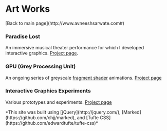 <b>Art Works</b>
===============
<div>[Back to main page](http://www.avneeshsarwate.com#)</div>

### <b>Paradise Lost</b>
An immersive musical theater performance for which I developed interactive graphics. [Project page](/paradiselost#).

### <b>GPU (Grey Processing Unit)</b>
An ongoing series of greyscale [fragment shader](https://thebookofshaders.com/01/) animations. [Project page](/greyprocessingunit#)

<!-- ### <b>SoundCage</b>
An interactive music installation developed with Ryan Rose. [Project page](/soundcage) -->

### <b>Interactive Graphics Experiments</b>
Various prototypes and experiments. [Project page](/interactivevisuals#)

<footer>*This site was built using  [jQuery](http://jquery.com/), [Marked](https://github.com/chjj/marked), and [Tufte CSS](https://github.com/edwardtufte/tufte-css)*</footer>